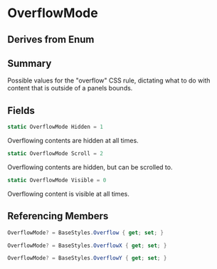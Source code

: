 # OverflowMode

## Derives from Enum

## Summary

Possible values for the "overflow" CSS rule, dictating what to do with content that is outside of a panels bounds.
## Fields

```c#
static OverflowMode Hidden = 1
```
Overflowing contents are hidden at all times.
```c#
static OverflowMode Scroll = 2
```
Overflowing contents are hidden, but can be scrolled to.
```c#
static OverflowMode Visible = 0
```
Overflowing content is visible at all times.
## Referencing Members

```c#
OverflowMode? = BaseStyles.Overflow { get; set; } 
```
```c#
OverflowMode? = BaseStyles.OverflowX { get; set; } 
```
```c#
OverflowMode? = BaseStyles.OverflowY { get; set; } 
```
